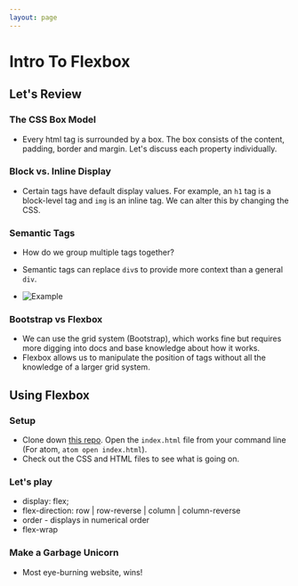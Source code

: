 ```yaml
---
layout: page
---
```


# Intro To Flexbox

## Let's Review

### The CSS Box Model

- Every html tag is surrounded by a box. The box consists of the content, padding, border and margin. Let's discuss each property individually.

### Block vs. Inline Display

- Certain tags have default display values. For example, an `h1` tag is a block-level tag and `img` is an inline tag. We can alter this by changing the CSS.

### Semantic Tags

- How do we group multiple tags together?
- Semantic tags can replace `div`s to provide more context than a general `div`.

- ![Example](html5demo1.jpg)

### Bootstrap vs Flexbox

- We can use the grid system (Bootstrap), which works fine but requires more digging into docs and base knowledge about how it works.
- Flexbox allows us to manipulate the position of tags without all the knowledge of a larger grid system.

## Using Flexbox

### Setup

- Clone down [this repo](https://github.com/icorson3/flexbox). Open the `index.html` file from your command line (For atom, `atom open index.html`).
- Check out the CSS and HTML files to see what is going on.

### Let's play

- display: flex;
- flex-direction: row | row-reverse | column | column-reverse
- order - displays in numerical order
- flex-wrap

### Make a Garbage Unicorn

- Most eye-burning website, wins!
